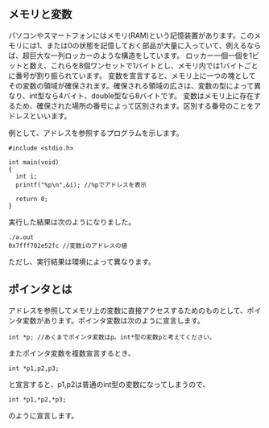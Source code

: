 ## メモリと変数
パソコンやスマートフォンにはメモリ(RAM)という記憶装置があります。このメモリには1、または0の状態を記憶しておく部品が大量に入っていて、例えるならば、超巨大な一列ロッカーのような構造をしています。
ロッカー一個一個を1ビットと数え、これらを8個ワンセットで1バイトとし、メモリ内では1バイトごとに番号が割り振られています。
変数を宣言すると、メモリ上に一つの塊としてその変数の領域が確保されます。確保される領域の広さは、変数の型によって異なり、int型なら4バイト、double型なら8バイトです。
変数はメモリ上に存在するため、確保された場所の番号によって区別されます。区別する番号のことをアドレスといいます。

例として、アドレスを参照するプログラムを示します。
```
#include <stdio.h>

int main(void)
{
  int i; 
  printf("%p\n",&i); //%pでアドレスを表示

  return 0;
}
```

実行した結果は次のようになりました。
```
./a.out 
0x7fff702e52fc //変数iのアドレスの値
```
ただし、実行結果は環境によって異なります。


## ポインタとは
アドレスを参照してメモリ上の変数に直接アクセスするためのものとして、ポインタ変数があります。ポインタ変数は次のように宣言します。
```
int *p; //あくまでポインタ変数はp。int*型の変数pと考えてください。
```

またポインタ変数を複数宣言するとき、
```
int *p1,p2,p3;
```
と宣言すると、p1,p2は普通のint型の変数になってしまうので、
```
int *p1,*p2,*p3;
```
のように宣言します。
